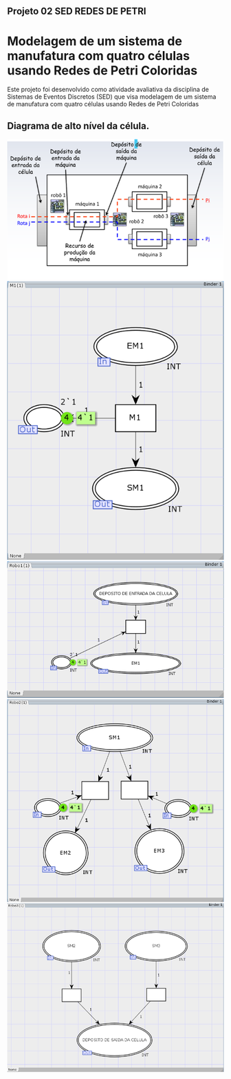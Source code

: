 ## Projeto 02 SED  REDES DE PETRI

# Modelagem de um sistema de manufatura com quatro células usando Redes de Petri Coloridas

Este projeto foi desenvolvido como atividade avaliativa da disciplina de Sistemas de Eventos Discretos (SED) que visa modelagem de um sistema de manufatura com quatro células usando Redes de Petri Coloridas

## Diagrama de alto nível da célula.

<img title="Diagrama de alto nível da célula" alt="Alt text" src="images/diagrama_em_alto_nivel.png">

<img title="Máquina modelo base" alt="Alt text" src="images/diagrama_maquina_base.png">
<img title="Robô 1 modelo base" alt="Alt text" src="images/diagrama_robo_1_base.png">
<img title="Robô 2 modelo base" alt="Alt text" src="images/diagrama_robo_2_base.png">
<img title="Robô 3 modelo base" alt="Alt text" src="images/diagrama_robo_3_base.png">

